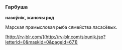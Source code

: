 ### Гарбуша
**назоўнік, жаночы род**

Марская прамысловая рыба сямейства ласасёвых.

<a rel="author">[http://rv-blr.com/](http://rv-blr.com/slounik.jsp?letterId=0&maskId=0&pageId=671)</a>
